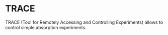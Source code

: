 # TRACE

TRACE (Tool for Remotely Accessing and Controlling Experiments) allows to control simple absorption experiments.